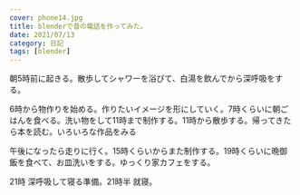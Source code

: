 ```yaml
---
cover: phone14.jpg
title: blenderで昔の電話を作ってみた。
date: 2021/07/13
category: 日記
tags: [blender]
---
```


朝5時前に起きる。散歩してシャワーを浴びて、白湯を飲んでから深呼吸をする。

<!--more-->

6時から物作りを始める。作りたいイメージを形にしていく。7時くらいに朝ごはんを食べる。洗い物をして11時まで制作する。11時から散歩する。帰ってきたら本を読む。いろいろな作品をみる

午後になったら走りに行く。15時くらいからまた制作する。19時くらいに晩御飯を食べて、お皿洗いをする。ゆっくり家カフェをする。

21時 深呼吸して寝る準備。21時半 就寝。